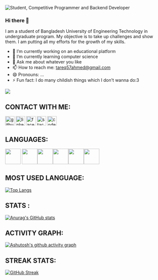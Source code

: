 ![Student, Competitive Programmer and Backend Developer](https://lh3.googleusercontent.com/X4JjAqnvBvhHMJZKxPGbNmCzkITnkAGR55NmHjedCNrFLxFvAIM6PUlzLHybiq76Ukdt=s800)
### Hi there 👋
I am a student of Bangladesh University of Engineering Technology in undergraduate program. My objective is to take up challenges and show them. I am putting all my efforts for the growth of my skills.


- 🔭 I’m currently working on an educational platform 
- 🌱 I’m currently learning computer science 
- 💬 Ask me about whatever you like
- 📫 How to reach me: tareq57ahmed@gmail.com
- 😄 Pronouns: ...
- ⚡ Fun fact: I do many childish things which I don't wanna do:3

![](https://komarev.com/ghpvc/?username=Tareq57e&color=green)


## CONTACT WITH ME:
[<img src='https://cdn.jsdelivr.net/npm/simple-icons@3.0.1/icons/github.svg' alt='github' height='30' padding=10px>](https://github.com/https://github.com/Tareq57)  [<img src='https://cdn.jsdelivr.net/npm/simple-icons@3.0.1/icons/linkedin.svg' alt='linkedin' height='30' padding = 10px>](https://www.linkedin.com/in/https://www.linkedin.com/in/tareq-ahmed-512b451b1//)  [<img src='https://cdn.jsdelivr.net/npm/simple-icons@3.0.1/icons/facebook.svg' alt='facebook' height='30' padding = 10px>](https://www.facebook.com/https://www.facebook.com/mimi.cry.524)  [<img src='https://cdn.jsdelivr.net/npm/simple-icons@3.0.1/icons/stackoverflow.svg' alt='stackoverflow' height='30' padding=10px>](https://stackoverflow.com/users/https://stackoverflow.com/users/15331866/tareq578)  [<img src='https://cdn.jsdelivr.net/npm/simple-icons@3.0.1/icons/codeforces.svg' alt='codeforces' height='30' padding=10px>](https://codeforces.com/profile/tareq578)  
## LANGUAGES:
<img src="https://cdn.jsdelivr.net/npm/programming-languages-logos/src/c/c.png" height="50">   <img src="https://cdn.jsdelivr.net/npm/programming-languages-logos/src/cpp/cpp.png" height="50"><img src="https://cdn.jsdelivr.net/npm/programming-languages-logos/src/python/python.png" height="50"><img src="https://cdn.jsdelivr.net/npm/programming-languages-logos/src/java/java.png" height="50"><img src="https://cdn.jsdelivr.net/npm/programming-languages-logos/src/css/css.png" height="50"><img src="https://cdn.jsdelivr.net/npm/programming-languages-logos/src/html/html.png" height="50">
## MOST USED LANGUAGE:
[![Top Langs](https://github-readme-stats.vercel.app/api/top-langs/?username=Tareq57&theme=darcula)](https://github.com/anuraghazra/github-readme-stats)





## STATS :
[![Anurag's GitHub stats](https://github-readme-stats.vercel.app/api?username=Tareq57&theme=dracula)](https://github.com/anuraghazra/github-readme-stats)
## ACTIVITY GRAPH: 
[![Ashutosh's github activity graph](https://activity-graph.herokuapp.com/graph?username=Tareq57&theme=dracula)](https://github.com/ashutosh00710/github-readme-activity-graph)
## STREAK STATS:
[![GitHub Streak](https://github-readme-streak-stats.herokuapp.com/?user=Tareq57&theme=dracula)](https://github.com/DenverCoder1/github-readme-streak-stats)

